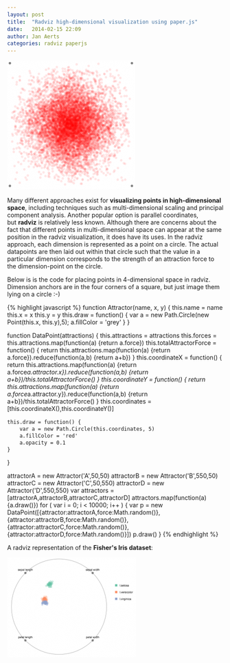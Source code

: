 ```yaml
---
layout: post
title:  "Radviz high-dimensional visualization using paper.js"
date:   2014-02-15 22:09
author: Jan Aerts
categories: radviz paperjs
---
```

![10,000 random points in 4-dimensional space. Grey points in corner are the 4 "attractors". Figure generated using the code in this blog post.](/assets/random_point_4D.png)

Many different approaches exist for **visualizing points in high-dimensional space**, including techniques such as multi-dimensional scaling and principal component analysis. Another popular option is parallel coordinates, but **radviz** is relatively less known. Although there are concerns about the fact that different points in multi-dimensional space can appear at the same position in the radviz visualization, it does have its uses. In the radviz approach, each dimension is represented as a point on a circle. The actual datapoints are then laid out within that circle such that the value in a particular dimension corresponds to the strength of an attraction force to the dimension-point on the circle.

Below is is the code for placing points in 4-dimensional space in radviz. Dimension anchors are in the four corners of a square, but just image them lying on a circle :-)

{% highlight javascript %}
function Attractor(name, x, y) {
	this.name = name
	this.x = x
	this.y = y
	this.draw = function() {
    	var a = new Path.Circle(new Point(this.x, this.y),5);
    	a.fillColor = 'grey'
    }
}

function DataPoint(attractions) {
	this.attractions = attractions
    this.forces = this.attractions.map(function(a) {return a.force})
    this.totalAttractorForce = function() {
     return this.attractions.map(function(a) {return a.force}).reduce(function(a,b) {return a+b})
    }
    this.coordinateX = function() {
        return this.attractions.map(function(a) {return a.force*a.attractor.x}).reduce(function(a,b) {return a+b})/this.totalAttractorForce()
    }
    this.coordinateY = function() {
        return this.attractions.map(function(a) {return a.force*a.attractor.y}).reduce(function(a,b) {return a+b})/this.totalAttractorForce()
    }
    this.coordinates = [this.coordinateX(),this.coordinateY()]

	this.draw = function() {
		var a = new Path.Circle(this.coordinates, 5)
		a.fillColor = 'red'
		a.opacity = 0.1
	}
}

attractorA = new Attractor('A',50,50)
attractorB = new Attractor('B',550,50)
attractorC = new Attractor('C',50,550)
attractorD = new Attractor('D',550,550)
var attractors = [attractorA,attractorB,attractorC,attractorD]
attractors.map(function(a) {a.draw()})
for ( var i = 0; i &lt; 10000; i++ ) {
    var p = new DataPoint([{attractor:attractorA,force:Math.random()},
                            {attractor:attractorB,force:Math.random()},
                            {attractor:attractorC,force:Math.random()},
                            {attractor:attractorD,force:Math.random()}])
    p.draw()
}
{% endhighlight %}

A radviz representation of the **Fisher's Iris dataset**:

[![Fisher using radviz](/assets/fisher_radviz_small.png)](/assets/fisher_radviz_large.png)
